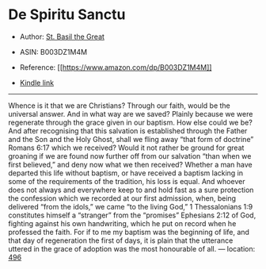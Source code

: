 # De Spiritu Sanctu

* Author: [St. Basil the Great](https://www.amazon.comundefined)
* ASIN: B003DZ1M4M




* Reference: [[https://www.amazon.com/dp/B003DZ1M4M]]
* [Kindle link](kindle://book?action=open&asin=B003DZ1M4M)


---
Whence is it that we are Christians? Through our faith, would be the universal answer. And in what way are we saved? Plainly because we were regenerate through the grace given in our baptism. How else could we be? And after recognising that this salvation is established through the Father and the Son and the Holy Ghost, shall we fling away “that form of doctrine” Romans 6:17 which we received? Would it not rather be ground for great groaning if we are found now further off from our salvation “than when we first believed,” and deny now what we then received? Whether a man have departed this life without baptism, or have received a baptism lacking in some of the requirements of the tradition, his loss is equal. And whoever does not always and everywhere keep to and hold fast as a sure protection the confession which we recorded at our first admission, when, being delivered “from the idols,” we came “to the living God,” 1 Thessalonians 1:9 constitutes himself a “stranger” from the “promises” Ephesians 2:12 of God, fighting against his own handwriting, which he put on record when he professed the faith. For if to me my baptism was the beginning of life, and that day of regeneration the first of days, it is plain that the utterance uttered in the grace of adoption was the most honourable of all. — location: [496](kindle://book?action=open&asin=B003DZ1M4M&location=496)

